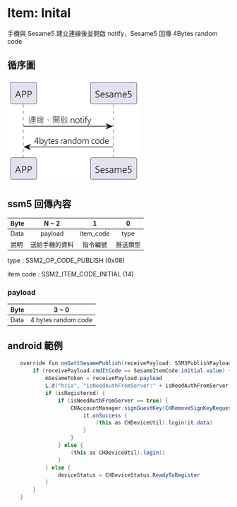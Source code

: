 # Item: Inital

手機與 Sesame5 建立連線後並開啟 notify，Sesame5 回傳 4Bytes random code


## 循序圖
<p align="left" >
  <img src="../src/init/init循序圖.png" alt="" title="">
</p>

## ssm5 回傳內容
| Byte  | N ~ 2   | 1         | 0    |
|-------|:-------:|:---------:|:----:|
| Data  | payload | item_code | type |
| 說明    | 送給手機的資料 | 指令編號      | 推送類型 |

type : SSM2_OP_CODE_PUBLISH (0x08)

item code : SSM2_ITEM_CODE_INITIAL (14)

### payload
| Byte | 3 ~ 0               |
|------|:-------------------:|
| Data | 4 bytes random code |

## android 範例
``` java
    override fun onGattSesamePublish(receivePayload: SSM3PublishPayload) {
        if (receivePayload.cmdItCode == SesameItemCode.initial.value) {
            mSesameToken = receivePayload.payload
            L.d("hcia", "isNeedAuthFromServer:" + isNeedAuthFromServer)
            if (isRegistered) {
                if (isNeedAuthFromServer == true) {
                    CHAccountManager.signGuestKey(CHRemoveSignKeyRequest(deviceId.toString().uppercase(), mSesameToken.toHexString(), sesame2KeyData!!.secretKey)) {
                        it.onSuccess {
                            (this as CHDeviceUtil).login(it.data)
                        }
                    }
                } else {
                    (this as CHDeviceUtil).login()
                }
            } else {
                deviceStatus = CHDeviceStatus.ReadyToRegister
            }
        }
    }

```
